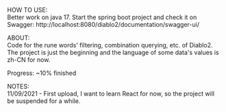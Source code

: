 HOW TO USE:  
Better work on java 17. Start the spring boot project and check it on Swagger: http://localhost:8080/diablo2/documentation/swagger-ui/

ABOUT:  
Code for the rune words' filtering, combination querying, etc. of Diablo2. The project is just the beginning and the language of some data's values is zh-CN for now.

Progress: ~10% finished

NOTES:  
11/09/2021 - First upload, I want to learn React for now, so the project will be suspended for a while.
